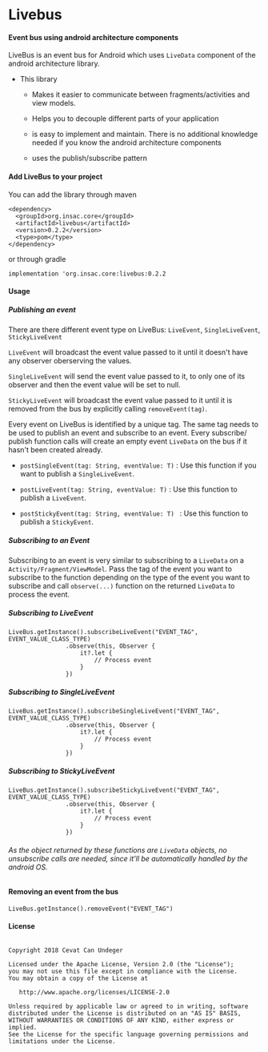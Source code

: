 # Livebus

#### Event bus using android architecture components

LiveBus is an event bus for Android which uses `LiveData` component of the android architecture library.

- This library
      
     - Makes it easier to communicate between fragments/activities and view models. 
      
     - Helps you to decouple different parts of your application
      
     - is easy to implement and maintain. There is no additional knowledge needed if you know the android architecture components
     
     - uses the publish/subscribe pattern
     
     
#### Add LiveBus to your project
You can add the library through maven
```
<dependency>
  <groupId>org.insac.core</groupId>
  <artifactId>livebus</artifactId>
  <version>0.2.2</version>
  <type>pom</type>
</dependency>
``` 
or through gradle

```
implementation 'org.insac.core:livebus:0.2.2
```

#### Usage

   ##### Publishing an event
   There are there different event type on LiveBus: `LiveEvent`, `SingleLiveEvent`, `StickyLiveEvent`
   
   `LiveEvent` will broadcast the event value passed to it until it doesn't have any observer oberserving the values.
   
   `SingleLiveEvent` will send the event value passed to it, to only one of its observer and then the event value will be set to null.
   
   `StickyLiveEvent` will broadcast the event value passed to it until it is removed from the bus by explicitly calling `removeEvent(tag)`.


Every event on LiveBus is identified by a unique tag. The same tag needs to be used to publish an event and subscribe to an event. Every subscribe/ publish function calls will create an empty event `LiveData` on the bus if it hasn't been created already.

- `postSingleEvent(tag: String, eventValue: T)` : Use this function if you want to publish a `SingleLiveEvent`.

- `postLiveEvent(tag: String, eventValue: T)` : Use this function to publish a `LiveEvent`.

- `postStickyEvent(tag: String, eventValue: T) ` : Use this function to publish a `StickyEvent`.

##### Subscribing to an Event

Subscribing to an event is very similar to subscribing to a `LiveData` on a `Activity/Fragment/ViewModel`. Pass the tag of the event you want to subscribe to the function depending on the type of the event you want to subscribe and call `observe(...)` function on the returned `LiveData` to process the event.

##### Subscribing to LiveEvent

```
LiveBus.getInstance().subscribeLiveEvent("EVENT_TAG", EVENT_VALUE_CLASS_TYPE)
                .observe(this, Observer {
                    it?.let {
                        // Process event
                    }
                })
```

##### Subscribing to SingleLiveEvent
```
LiveBus.getInstance().subscribeSingleLiveEvent("EVENT_TAG", EVENT_VALUE_CLASS_TYPE)
                .observe(this, Observer {
                    it?.let {
                        // Process event
                    }
                })
```

##### Subscribing to StickyLiveEvent
```
LiveBus.getInstance().subscribeStickyLiveEvent("EVENT_TAG", EVENT_VALUE_CLASS_TYPE)
                .observe(this, Observer {
                    it?.let {
                        // Process event
                    }
                })
```

###### As the object returned by these functions are `LiveData` objects, no unsubscribe calls are needed, since it'll be automatically handled by the android OS.


#### Removing an event from the bus
```
LiveBus.getInstance().removeEvent("EVENT_TAG")
```


#### License
```

Copyright 2018 Cevat Can Undeger

Licensed under the Apache License, Version 2.0 (the "License");
you may not use this file except in compliance with the License.
You may obtain a copy of the License at

   http://www.apache.org/licenses/LICENSE-2.0

Unless required by applicable law or agreed to in writing, software
distributed under the License is distributed on an "AS IS" BASIS,
WITHOUT WARRANTIES OR CONDITIONS OF ANY KIND, either express or implied.
See the License for the specific language governing permissions and
limitations under the License.

```
